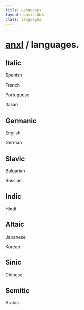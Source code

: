 ```yaml
---
title: Languages
layout: basic.hbs
class: languages
---
```


# [anxl](me.html) / languages.

<h2 class="langtree">Italic</h2>

Spanish

<div class="progressbar">
  <div id="spanish"></div>
</div>

French

<div class="progressbar">
  <div id="french"></div>
</div>

Portuguese

<div class="progressbar">
  <div id="portuguese"></div>
</div>

Italian

<div class="progressbar">
  <div id="italian"></div>
</div>

<h2 class="langtree">Germanic</h2>

English

<div class="progressbar">
  <div id="english"></div>
</div>

German

<div class="progressbar">
  <div id="german"></div>
</div>

<h2 class="langtree">Slavic</h2>

Bulgarian

<div class="progressbar">
  <div id="bulgarian"></div>
</div>

Russian

<div class="progressbar">
  <div id="russian"></div>
</div>

<h2 class="langtree">Indic</h2>

Hindi

<div class="progressbar">
  <div id="hindi"></div>
</div>

<h2 class="langtree">Altaic</h2>

Japanese

<div class="progressbar">
  <div id="japanese"></div>
</div>

Korean

<div class="progressbar">
  <div id="korean"></div>
</div>

<h2 class="langtree">Sinic</h2>

Chinese

<div class="progressbar">
  <div id="chinese"></div>
</div>

<h2 class="langtree">Semitic</h2>

Arabic

<div class="progressbar">
  <div id="arabic"></div>
</div>
